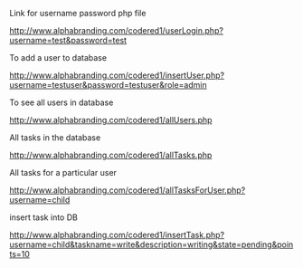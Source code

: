 Link for username password php file

http://www.alphabranding.com/codered1/userLogin.php?username=test&password=test

To add a user to database

http://www.alphabranding.com/codered1/insertUser.php?username=testuser&password=testuser&role=admin

To see all users in database

http://www.alphabranding.com/codered1/allUsers.php


All tasks in the database

http://www.alphabranding.com/codered1/allTasks.php


All tasks for a particular user

http://www.alphabranding.com/codered1/allTasksForUser.php?username=child


insert task into DB

http://www.alphabranding.com/codered1/insertTask.php?username=child&taskname=write&description=writing&state=pending&points=10

